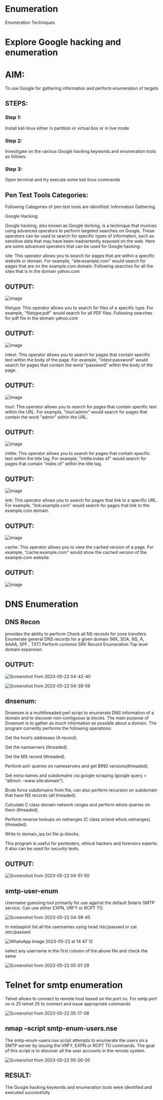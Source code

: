 # Enumeration

Enumeration Techniques

# Explore Google hacking and enumeration

# AIM:

To use Google for gathering information and perform enumeration of targets

## STEPS:

### Step 1:

Install kali linux either in partition or virtual box or in live mode

### Step 2:

Investigate on the various Google hacking keywords and enumeration tools as follows:

### Step 3:

Open terminal and try execute some kali linux commands

## Pen Test Tools Categories:

Following Categories of pen test tools are identified:
Information Gathering.

Google Hacking:

Google hacking, also known as Google dorking, is a technique that involves using advanced operators to perform targeted searches on Google. These operators can be used to search for specific types of information, such as sensitive data that may have been inadvertently exposed on the web. Here are some advanced operators that can be used for Google hacking:

site: This operator allows you to search for pages that are within a specific website or domain. For example, "site:example.com" would search for pages that are on the example.com domain.
Following searches for all the sites that is in the domain yahoo.com

## OUTPUT:

![image](op1.png)

filetype: This operator allows you to search for files of a specific type. For example, "filetype:pdf" would search for all PDF files.
Following searches for pdf file in the domain yahoo.com

## OUTPUT:

![image](op2.png)

intext: This operator allows you to search for pages that contain specific text within the body of the page. For example, "intext:password" would search for pages that contain the word "password" within the body of the page.

## OUTPUT:

![image](op3.png)

inurl: This operator allows you to search for pages that contain specific text within the URL. For example, "inurl:admin" would search for pages that contain the word "admin" within the URL.

## OUTPUT:

![image](op4.png)

intitle: This operator allows you to search for pages that contain specific text within the title tag. For example, "intitle:index of" would search for pages that contain "index of" within the title tag.

## OUTPUT:

![image](op5.png)

link: This operator allows you to search for pages that link to a specific URL. For example, "link:example.com" would search for pages that link to the example.com domain.

## OUTPUT:

![image](op6.png)

cache: This operator allows you to view the cached version of a page. For example, "cache:example.com" would show the cached version of the example.com website.

## OUTPUT:

![image](op7.png)

# DNS Enumeration

## DNS Recon

provides the ability to perform
Check all NS records for zone transfers
Enumerate general DNS records for a given domain (MX, SOA, NS, A, AAAA, SPF , TXT)
Perform common SRV Record Enumeration
Top level domain expansion

## OUTPUT:

![Screenshot from 2023-05-22 04-42-40](https://github.com/22003264/Enumeration/assets/119389139/404a97fc-30d3-4dbf-bd44-e87e8a6a7c4d)

![Screenshot from 2023-05-22 04-39-59](https://github.com/22003264/Enumeration/assets/119389139/cccb27a8-2711-492a-bda9-5fa261c0f27c)

## dnsenum:

Dnsenum is a multithreaded perl script to enumerate DNS information of a domain and to discover non-contiguous ip blocks. The main purpose of Dnsenum is to gather as much information as possible about a domain. The program currently performs the following operations:

Get the host’s addresses (A record).

Get the namservers (threaded).

Get the MX record (threaded).

Perform axfr queries on nameservers and get BIND versions(threaded).

Get extra names and subdomains via google scraping (google query = “allinurl: -www site:domain”).

Brute force subdomains from file, can also perform recursion on subdomain that have NS records (all threaded).

Calculate C class domain network ranges and perform whois queries on them (threaded).

Perform reverse lookups on netranges (C class or/and whois netranges) (threaded).

Write to domain_ips.txt file ip-blocks.

This program is useful for pentesters, ethical hackers and forensics experts. It also can be used for security tests.

## OUTPUT:

![Screenshot from 2023-05-22 04-51-50](https://github.com/22003264/Enumeration/assets/119389139/2c7f0da3-b169-4390-a802-e7da5842a787)

## smtp-user-enum

Username guessing tool primarily for use against the default Solaris SMTP service. Can use either EXPN, VRFY or RCPT TO.

![Screenshot from 2023-05-22 04-59-45](https://github.com/22003264/Enumeration/assets/119389139/36268e62-becc-4a52-971d-0db0460b9673)

In metasploit list all the usernames using head /etc/passwd or cat /etc/passwd:

![WhatsApp Image 2023-05-22 at 14 47 12](https://github.com/22003264/Enumeration/assets/119389139/2decc652-0645-4faa-a05d-aee0d3903515)

select any username in the first column of the above file and check the same

![Screenshot from 2023-05-22 05-01-29](https://github.com/22003264/Enumeration/assets/119389139/213e9b42-33e5-41d4-a2bc-ec3e7c03bd72)

# Telnet for smtp enumeration

Telnet allows to connect to remote host based on the port no. For smtp port no is 25
telnet <host address> 25 to connect
and issue appropriate commands

![Screenshot from 2023-05-22 05-17-08](https://github.com/22003264/Enumeration/assets/119389139/6c49d93b-c710-4e51-87af-d6cb5a453918)

## nmap –script smtp-enum-users.nse <hostname>

The smtp-enum-users.nse script attempts to enumerate the users on a SMTP server by issuing the VRFY, EXPN or RCPT TO commands. The goal of this script is to discover all the user accounts in the remote system.

![Screenshot from 2023-05-22 05-26-00](https://github.com/22003264/Enumeration/assets/119389139/5a15bf55-ccc2-4c84-81bc-a7975acc0265)

## RESULT:

The Google hacking keywords and enumeration tools were identified and executed successfully

